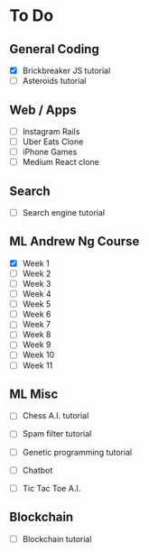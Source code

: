 # To Do

## General Coding
- [x] Brickbreaker JS tutorial
- [ ] Asteroids tutorial

## Web / Apps
- [ ] Instagram Rails
- [ ] Uber Eats Clone
- [ ] iPhone Games
- [ ] Medium React clone

## Search
- [ ] Search engine tutorial

## ML Andrew Ng Course
- [x] Week 1
- [ ] Week 2
- [ ] Week 3
- [ ] Week 4
- [ ] Week 5
- [ ] Week 6
- [ ] Week 7
- [ ] Week 8
- [ ] Week 9
- [ ] Week 10
- [ ] Week 11

## ML Misc
- [ ] Chess A.I. tutorial
- [ ] Spam filter tutorial
- [ ] Genetic programming tutorial
- [ ] Chatbot
- [ ] Tic Tac Toe A.I.


## Blockchain
- [ ] Blockchain tutorial
